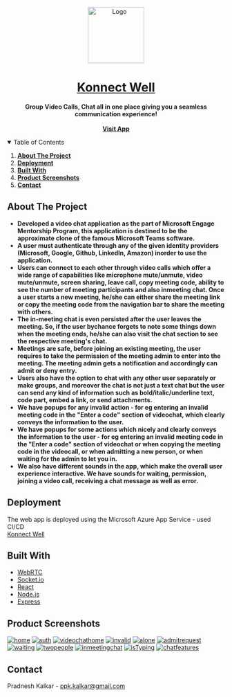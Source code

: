 <!-- PROJECT LOGO -->
<p align="center">
  <a href="https://github.com/PradKalkar/microsoft-teams-clone">
    <img src="client/src/assets/images/logo.png" alt="Logo" width="130" height="130">
  </a>
 
  <h1 align="center">
    <a href="https://konnect-well-engage.azurewebsites.net">
       Konnect Well
    </a>
  </h1>

  <p align="center">
    <strong>Group Video Calls, Chat all in one place giving you a seamless communication experience!</strong>
    <br />
    <br />
    <strong><a href="https://konnect-well-engage.azurewebsites.net">Visit App</a></strong>
  </p>
</p>



<!-- TABLE OF CONTENTS -->
<details open="open">
  <summary>Table of Contents</summary>
  <ol>
    <li>
      <strong><a href="#about-the-project">About The Project</a></strong>
    </li>
    <li>
      <strong><a href="#deployment">Deployment</a></strong>
    </li>
    <li>
      <strong><a href="#built-with">Built With</a></strong>
    </li>
    <li>
      <strong><a href="#product-screenshots">Product Screenshots</a></strong>
    </li>
    <li>
      <strong><a href="#contact">Contact</a></strong>
    </li>
  </ol>
</details>



<!-- ABOUT THE PROJECT -->
## About The Project
<strong>
<ul>
  <li>
    Developed a video chat application as the part of Microsoft Engage Mentorship Program, this application is destined to be the approximate clone of the famous Microsoft Teams software.
  </li>
  <li>
    A user must authenticate through any of the given identity providers (Microsoft, Google, Github, LinkedIn, Amazon) inorder to use the application.
  </li>
  <li>
    Users can connect to each other through video calls which offer a wide range of capabilities like microphone mute/unmute, video mute/unmute, screen sharing, leave call, copy meeting code, ability to see the number of meeting participants and also inmeeting chat. Once a user starts a new meeting, he/she can either share the meeting link or copy the meeting code from the navigation bar to share the meeting with others. 
  </li>
  <li>
    The in-meeting chat is even persisted after the user leaves the meeting. So, if the user bychance forgets to note some things down when the meeting ends, he/she can also visit the chat section to see the respective meeting's chat.
  </li>
  <li>
    Meetings are safe, before joining an existing meeting, the user requires to take the permission of the meeting admin to enter into the meeting. The meeting admin gets a notification and accordingly can admit or deny entry. 
  </li>
  <li>
    Users also have the option to chat with any other user separately or make groups, and moreover the chat is not just a text chat but the user can send any kind of information such as bold/italic/underline text, code part, embed a link, or send attachments. 
  </li>
  <li>
    We have popups for any invalid action - for eg entering an invalid meeting code in the "Enter a code" section of videochat, which clearly conveys the information to the user.
  </li>
  <li>
    We have popups for some actions which nicely and clearly conveys the information to the user - for eg entering an invalid meeting code in the "Enter a code" section of videochat or when copying the meeting code in the videocall, or when admitting a new person, or when waiting for the admin to let you in.
  </li>
  <li>
    We also have different sounds in the app, which make the overall user experience interactive. We have sounds for waiting, permission, joining a video call, receiving a chat message as well as error.
  </li>
</ul>
</strong>

<!-- Deployment -->
## Deployment
The web app is deployed using the Microsoft Azure App Service - used CI/CD
<br>
[Konnect Well](https://konnect-well-engage.azurewebsites.net)

## Built With
* [WebRTC](https://webrtc.org)
* [Socket.io](https://socket.io)
* [React](https://reactjs.org)
* [Node.js](https://nodejs.org)
* [Express](https://expressjs.com)

## Product Screenshots
[![home][home]](https://github.com/PradKalkar/microsoft-teams-clone)
[![auth][auth]](https://github.com/PradKalkar/microsoft-teams-clone)
[![videochathome][videochathome]](https://github.com/PradKalkar/microsoft-teams-clone)
[![invalid][invalid]](https://github.com/PradKalkar/microsoft-teams-clone)
[![alone][alone]](https://github.com/PradKalkar/microsoft-teams-clone)
[![admitrequest][admitrequest]](https://github.com/PradKalkar/microsoft-teams-clone)
[![waiting][waiting]](https://github.com/PradKalkar/microsoft-teams-clone)
[![twopeople][twopeople]](https://github.com/PradKalkar/microsoft-teams-clone)
[![inmeetingchat][inmeetingchat]](https://github.com/PradKalkar/microsoft-teams-clone)
[![isTyping][isTyping]](https://github.com/PradKalkar/microsoft-teams-clone)
[![chatfeatures][chatfeatures]](https://github.com/PradKalkar/microsoft-teams-clone)

<!-- CONTACT -->
## Contact
Pradnesh Kalkar - ppk.kalkar@gmail.com

<!-- MARKDOWN LINKS & IMAGES -->
<!-- https://www.markdownguide.org/basic-syntax/#reference-style-links -->
[product-screenshot]: https://github.com/PradKalkar/microsoft-teams-clone/blob/master/client/public/product_images/Landing%20Page.png
[waiting]: https://github.com/PradKalkar/microsoft-teams-clone/blob/master/client/public/product_images/Waiting.png
[auth]: https://github.com/PradKalkar/microsoft-teams-clone/blob/master/client/public/product_images/Auth.png
[alone]: https://github.com/PradKalkar/microsoft-teams-clone/blob/master/client/public/product_images/Myself.png
[twopeople]: https://github.com/PradKalkar/microsoft-teams-clone/blob/master/client/public/product_images/TwoPeople.png
[inmeetingchat]: https://github.com/PradKalkar/microsoft-teams-clone/blob/master/client/public/product_images/InMeetChat.png
[isTyping]: https://github.com/PradKalkar/microsoft-teams-clone/blob/master/client/public/product_images/isTyping.png
[videochathome]: https://github.com/PradKalkar/microsoft-teams-clone/blob/master/client/public/product_images/Videochat%20Home.png
[home]: https://github.com/PradKalkar/microsoft-teams-clone/blob/master/client/public/product_images/Landing%20Page.png
[chatfeatures]: https://github.com/PradKalkar/microsoft-teams-clone/blob/master/client/public/product_images/ChatFeatures.png
[invalid]: https://github.com/PradKalkar/microsoft-teams-clone/blob/master/client/public/product_images/InvalidMeetCode.png
[admitrequest]: https://github.com/PradKalkar/microsoft-teams-clone/blob/master/client/public/product_images/AdminRequest.png
